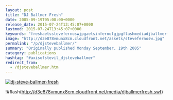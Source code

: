 ```yaml
---
layout: post
title: "DJ Ballmer Fresh"
date: 2005-09-19T05:00:00+0000
release_date: 2015-07-24T13:45:07+0000
lastmod: 2015-07-24T13:45:07+0000
keywords: "freshaetsstevefernoswjpgaetsinfernolgjpgflashmediadjballmerfreshswf, ballmer, steve"
image: "http://d3e878vmunx8cm.cloudfront.net/assets/stevefernosw.jpg"
permalink: "/p/djsteveballmer/"
summary: "Originally published Monday September, 19th 2005"
category: publications
hashtag: "#axisofstevil_djsteveballmer"
redirect_from:
  - /djsteveballmer.htm
---
```


[![dj-steve-ballmer-fresh](http://d3e878vmunx8cm.cloudfront.net/assets/stevefernosw.jpg)](http://d3e878vmunx8cm.cloudfront.net/assets/Infernolg.jpg)

!#flash(http://d3e878vmunx8cm.cloudfront.net/media/djballmerfresh.swf)
